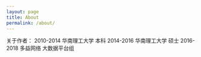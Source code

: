 ```yaml
---
layout: page
title: About
permalink: /about/
---
```


关于作者：
2010-2014 华南理工大学 本科
2014-2016 华南理工大学 硕士
2016-2018 多益网络 大数据平台组
